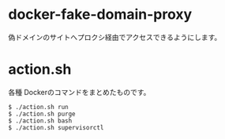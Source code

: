 # docker-fake-domain-proxy

偽ドメインのサイトへプロクシ経由でアクセスできるようにします。

# action.sh

各種 Dockerのコマンドをまとめたものです。

	$ ./action.sh run
	$ ./action.sh purge
	$ ./action.sh bash
	$ ./action.sh supervisorctl

